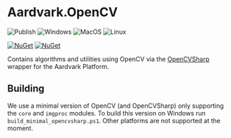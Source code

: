 # Aardvark.OpenCV

![Publish](https://github.com/aardvark-platform/aardvark.opencv/workflows/Publish/badge.svg)
![Windows](https://github.com/aardvark-platform/aardvark.opencv/workflows/Windows/badge.svg)
![MacOS](https://github.com/aardvark-platform/aardvark.opencv/workflows/MacOS/badge.svg)
![Linux](https://github.com/aardvark-platform/aardvark.opencv/workflows/Linux/badge.svg)


[![NuGet](https://badgen.net/nuget/v/Aardvark.OpenCV)](https://www.nuget.org/packages/Aardvark.OpenCV/)
[![NuGet](https://badgen.net/nuget/dt/Aardvark.OpenCV)](https://www.nuget.org/packages/Aardvark.OpenCV/)

Contains algorithms and utilities using OpenCV via the [OpenCVSharp](https://github.com/shimat/opencvsharp) wrapper for the Aardvark Platform.

## Building
We use a minimal version of OpenCV (and OpenCVSharp) only supporting the `core` and `imgproc` modules. To build this version on Windows run `build_minimal_opencvsharp.ps1`. Other platforms are not supported at the moment.